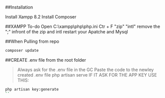 ##Installation

Install Xampp 8.2
Install Composer

##XAMPP To-do
Open C:\xampp\php\php.ini
Ctr + F "zip" "intl"
remove the ";" infront of the zip and intl
restart your Apatche and Mysql

##When Pulling from repo
```sh
composer update
```

##CREATE .env file from the root folder

> Always ask for the .env file in the GC
> Paste the code to the newley created .env file
> php artisan serve
> IF IT ASK FOR THE APP KEY USE THIS:

```sh
php artisan key:generate
``
